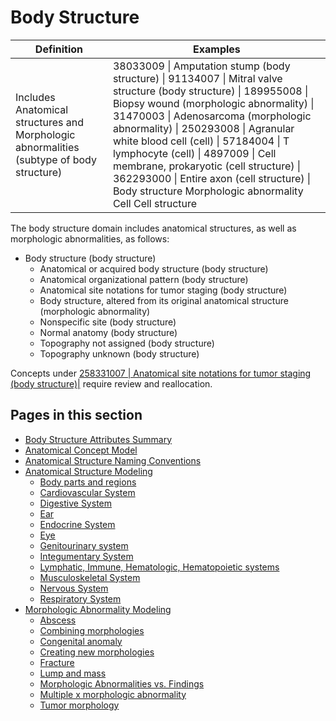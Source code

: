 # Body Structure

| Definition | Examples |
|---|---|
| Includes Anatomical structures and Morphologic abnormalities (subtype of body structure) | 38033009 \| Amputation stump (body structure) \| 91134007 \| Mitral valve structure (body structure) \| 189955008 \| Biopsy wound (morphologic abnormality) \| 31470003 \| Adenosarcoma (morphologic abnormality) \| 250293008 \| Agranular white blood cell (cell) \| 57184004 \| T lymphocyte (cell) \| 4897009 \| Cell membrane, prokaryotic (cell structure) \| 362293000 \| Entire axon (cell structure) \| Body structure Morphologic abnormality Cell Cell structure |

The body structure domain includes anatomical structures, as well as morphologic abnormalities, as follows:

  * Body structure (body structure)
    * Anatomical or acquired body structure (body structure)
    * Anatomical organizational pattern (body structure)
    * Anatomical site notations for tumor staging (body structure)
    * Body structure, altered from its original anatomical structure (morphologic abnormality)
    * Nonspecific site (body structure)
    * Normal anatomy (body structure)
    * Topography not assigned (body structure)
    * Topography unknown (body structure)

Concepts under [ 258331007 | Anatomical site notations for tumor staging (body structure)|](http://snomed.info/id/258331007 "258331007 | Anatomical site notations for tumor staging \(body structure\) |") require review and reallocation.

## Pages in this section

- [Body Structure Attributes Summary](body-structure-attributes-summary.md)
- [Anatomical Concept Model](anatomical-concept-model.md)
- [Anatomical Structure Naming Conventions](anatomical-structure-naming-conventions.md)
- [Anatomical Structure Modeling](anatomical-structure-modeling.md)
  - [Body parts and regions](../../body-structure/body-parts-and-regions.md)
  - [Cardiovascular System](../../body-structure/cardiovascular-system.md)
  - [Digestive System](../../body-structure/digestive-system.md)
  - [Ear](../../body-structure/ear.md)
  - [Endocrine System](../../body-structure/endocrine-system.md)
  - [Eye](../../body-structure/eye.md)
  - [Genitourinary system](../../body-structure/genitourinary-system.md)
  - [Integumentary System](../../body-structure/integumentary-system.md)
  - [Lymphatic, Immune, Hematologic, Hematopoietic systems](../../body-structure/lymphatic-immune-hematologic-hematopoietic-systems.md)
  - [Musculoskeletal System](../../body-structure/musculoskeletal-system.md)
  - [Nervous System](../../body-structure/nervous-system.md)
  - [Respiratory System](../../body-structure/respiratory-system.md)
- [Morphologic Abnormality Modeling](morphologic-abnormality-modeling.md)
  - [Abscess](../../body-structure/abscess.md)
  - [Combining morphologies](../../body-structure/combining-morphologies.md)
  - [Congenital anomaly](../../body-structure/congenital-anomaly.md)
  - [Creating new morphologies](../../body-structure/creating-new-morphologies.md)
  - [Fracture](../../body-structure/fracture.md)
  - [Lump and mass](../../body-structure/lump-and-mass.md)
  - [Morphologic Abnormalities vs. Findings](../../body-structure/morphologic-abnormalities-vs-findings.md)
  - [Multiple x morphologic abnormality](../../body-structure/multiple-x-morphologic-abnormality.md)
  - [Tumor morphology](../../body-structure/tumor-morphology.md)
